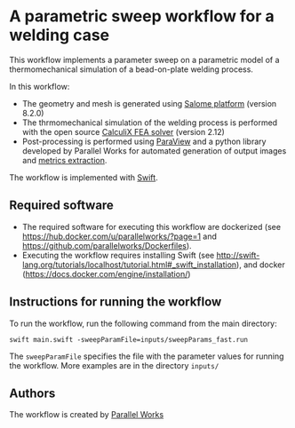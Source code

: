 A parametric sweep workflow for a welding case
==============================================

This workflow implements a parameter sweep on a parametric model of a thermomechanical simulation of a bead-on-plate welding process.

In this workflow:

-   The geometry and mesh is generated using [Salome platform](http://www.salome-platform.org/) (version 8.2.0)
-   The thrmomechanical simulation of the welding process is performed with the open source [CalculiX FEA solver](http://www.dhondt.de/) (version 2.12)
-   Post-processing is performed using [ParaView](https://www.paraview.org/) and a python library developed by Parallel Works for automated generation of output images and [metrics extraction](https://github.com/parallelworks/MetricExtraction).

The workflow is implemented with [Swift](http://swift-lang.org/main/).

Required software
-----------------

-   The required software for executing this workflow are dockerized (see <https://hub.docker.com/u/parallelworks/?page=1> and <https://github.com/parallelworks/Dockerfiles>).
-   Executing the workflow requires installing Swift (see <http://swift-lang.org/tutorials/localhost/tutorial.html#_swift_installation>), and docker (<https://docs.docker.com/engine/installation/>)

Instructions for running the workflow
-------------------------------------

To run the workflow, run the following command from the main directory:

``` example
swift main.swift -sweepParamFile=inputs/sweepParams_fast.run  
```

The `sweepParamFile` specifies the file with the parameter values for running the workflow. More examples are in the directory `inputs/`

Authors
-------

The workflow is created by [Parallel Works](https://www.parallelworks.com/)
